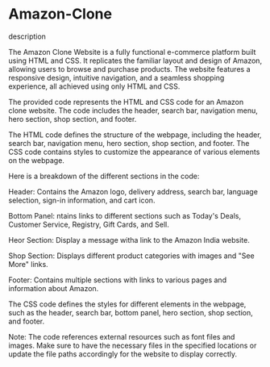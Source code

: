 # Amazon-Clone
description

The Amazon Clone Website is a fully functional e-commerce platform built using HTML and CSS. It replicates the familiar layout and design of Amazon, allowing users to browse and purchase products. The website features a responsive design, intuitive navigation, and a seamless shopping experience, all achieved using only HTML and CSS.

The provided code represents the HTML and CSS code for an Amazon clone website. The code includes the header, search bar, navigation menu, hero section, shop section, and footer.

The HTML code defines the structure of the webpage, including the header, search bar, navigation menu, hero section, shop section, and footer. The CSS code contains styles to customize the appearance of various elements on the webpage.

Here is a breakdown of the different sections in the code:


Header:
Contains the Amazon logo, delivery address, search bar, language selection, sign-in information, and cart icon.

Bottom Panel:
ntains links to different sections such as Today's Deals, Customer Service, Registry, Gift Cards, and Sell.

Heor Section:
Display a message witha link to the Amazon India website.

Shop Section:
Displays different product categories with images and "See More" links.

Footer:
Contains multiple sections with links to various pages and information about Amazon.

The CSS code defines the styles for different elements in the webpage, such as the header, search bar, bottom panel, hero section, shop section, and footer.

Note: The code references external resources such as font files and images. Make sure to have the necessary files in the specified locations or update the file paths accordingly for the website to display correctly.
